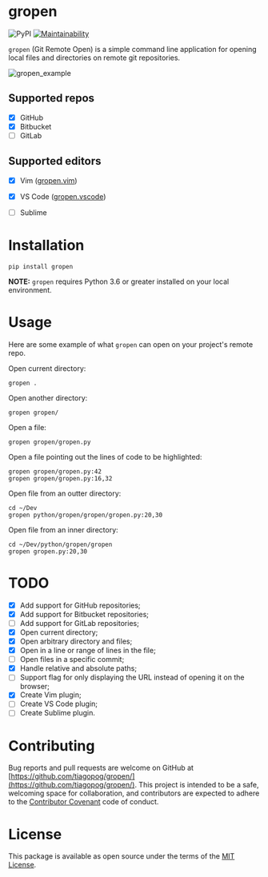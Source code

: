 # gropen

![PyPI](https://img.shields.io/pypi/v/gropen)
[![Maintainability](https://api.codeclimate.com/v1/badges/513113a78c8843c094a2/maintainability)](https://codeclimate.com/github/tiagopog/gropen/maintainability)

`gropen` (Git Remote Open) is a simple command line application for opening
local files and directories on remote git repositories.

![gropen_example](https://user-images.githubusercontent.com/760933/111877395-f8a0b400-8981-11eb-98c8-ad5f0a21b78d.gif)

## Supported repos

- [x] GitHub
- [x] Bitbucket
- [ ] GitLab

## Supported editors

- [x] Vim ([gropen.vim](https://github.com/tiagopog/gropen.vim))
- [x] VS Code ([gropen.vscode](https://github.com/tiagopog/gropen-vscode))
- [ ] Sublime


# Installation

```
pip install gropen
```

**NOTE:** `gropen` requires Python 3.6 or greater installed on your local environment.

# Usage

Here are some example of what `gropen` can open on your project's remote repo.

Open current directory:

```
gropen .
```

Open another directory:

```
gropen gropen/
```

Open a file:

```
gropen gropen/gropen.py
```

Open a file pointing out the lines of code to be highlighted:

```
gropen gropen/gropen.py:42
gropen gropen/gropen.py:16,32

```

Open file from an outter directory:

```
cd ~/Dev
gropen python/gropen/gropen/gropen.py:20,30
```

Open file from an inner directory:

```
cd ~/Dev/python/gropen/gropen
gropen gropen.py:20,30
```

# TODO

- [x] Add support for GitHub repositories;
- [x] Add support for Bitbucket repositories;
- [ ] Add support for GitLab repositories;
- [x] Open current directory;
- [x] Open arbitrary directory and files;
- [x] Open in a line or range of lines in the file;
- [ ] Open files in a specific commit;
- [x] Handle relative and absolute paths;
- [ ] Support flag for only displaying the URL instead of opening it on the browser;
- [x] Create Vim plugin;
- [ ] Create VS Code plugin;
- [ ] Create Sublime plugin.

# Contributing

Bug reports and pull requests are welcome on GitHub at [https://github.com/tiagopog/gropen/](https://github.com/tiagopog/gropen/).
This project is intended to be a safe, welcoming space for collaboration, and contributors are expected to adhere to the
[Contributor Covenant](https://www.contributor-covenant.org/) code of conduct.

# License

This package is available as open source under the terms of the [MIT License](https://opensource.org/licenses/MIT).
